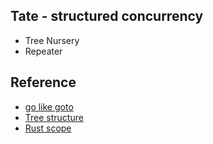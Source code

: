 ## Tate - structured concurrency
- Tree Nursery
- Repeater


## Reference
+ [go like goto](https://vorpus.org/blognotes-on-structured-concurrency-or-go-statement-considered-harmful/})
+ [Tree structure](https://blog.yoshuawuyts.com/tree-structured-concurrency/#pattern-managed-background-tasks)
+ [Rust scope](https://doc.rust-lang.org/std/thread/fn.scope.html)